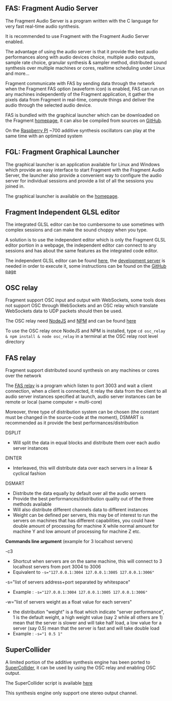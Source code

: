 ## FAS: Fragment Audio Server

The Fragment Audio Server is a program written with the C language for very fast real-time audio synthesis.

It is recommended to use Fragment with the Fragment Audio Server enabled.

The advantage of using the audio server is that it provide the best audio performances along with audio devices choice, multiple audio outputs, sample rate choice, granular synthesis & sampler method, distributed sound synthesis over multiple machines or cores, realtime scheduling under Linux and more...

Fragment communicate with FAS by sending data through the network when the Fragment FAS option (waveform icon) is enabled, FAS can run on any machines independently of the Fragment application, it gather the pixels data from Fragment in real-time, compute things and deliver the audio through the selected audio device.

FAS is bundled with the graphical launcher which can be downloaded on the Fragment [homepage](https://www.fsynth.com/), it can also be compiled from sources on [GitHub](https://github.com/grz0zrg/fas).

On the [Raspberry PI](https://www.raspberrypi.org) ~700 additive synthesis oscillators can play at the same time with an optimized system

## FGL: Fragment Graphical Launcher

The graphical launcher is an application available for Linux and Windows which provide an easy interface to start Fragment with the Fragment Audio Server, the launcher also provide a convenient way to configure the audio server for individual sessions and provide a list of all the sessions you joined in.

The graphical launcher is available on the [homepage](https://www.fsynth.com).

## Fragment Independent GLSL editor

The integrated GLSL editor can be too cumbersome to use sometimes with complex sessions and can make the sound choppy when you type.

A solution is to use the independent editor which is only the Fragment GLSL editor portion in a webpage, the independent editor can connect to any sessions and has about the same features as the integrated code editor.

The independent GLSL editor can be found [here](https://github.com/grz0zrg/fsynth/tree/master/editor), the [development server](https://github.com/grz0zrg/fsynth/tree/master/fsws) is needed in order to execute it, some instructions can be found on the [GitHub page](https://github.com/grz0zrg/fsynth)

## OSC relay

Fragment support OSC input and output with WebSockets, some tools does not support OSC through WebSockets and an OSC relay which translate WebSockets data to UDP packets should then be used.

The OSC relay need [NodeJS](https://nodejs.org/en/) and [NPM](https://www.npmjs.com) and can be found [here](https://github.com/grz0zrg/fsynth/tree/master/osc_relay)

To use the OSC relay once NodeJS and NPM is installed, type `cd osc_relay & npm install & node osc_relay` in a terminal at the OSC relay root level directory

## FAS relay

Fragment support distributed sound synthesis on any machines or cores over the network

The [FAS relay](https://github.com/grz0zrg/fsynth/tree/master/fas_relay) is a program which listen to port 3003 and wait a client connection, when a client is connected, it relay the data from the client to all audio server instances specified at launch, audio server instances can be remote or local (same computer = multi-core)

Moreover, three type of distribution system can be chosen (the constant must be changed in the source-code at the moment), DSMART is recommended as it provide the best performances/distribution

DSPLIT

- Will split the data in equal blocks and distribute them over each audio server instances

DINTER

- Interleaved, this will distribute data over each servers in a linear & cyclical fashion

DSMART

- Distribute the data equally by default over all the audio servers
- Provide the best performances/distribution quality out of the three methods available
- Will also distribute different channels data to different instances
- Weight can be defined per servers, this may be of interest to run the servers on machines that has different capabilities, you could have double amount of processing for machine X while normal amount for machine Y and low amount of processing for machine Z etc.

**Commands line argument** (example for 3 localhost servers)

-c3

- Shortcut when servers are on the same machine, this will connect to 3 localhost servers from port 3004 to 3006
- Equivalent to `-s="127.0.0.1:3004 127.0.0.1:3005 127.0.0.1:3006"`

-s="list of servers address+port separated by whitespace"

- Example : `-s="127.0.0.1:3004 127.0.0.1:3005 127.0.0.1:3006"`

-w="list of servers weight as a float value for each servers"

- the distribution "weight" is a float which indicate "server performance", 1 is the default weight, a high weight value (say 2 while all others are 1) mean that the server is slower and will take half load, a low value for a server (say 0.5) mean that the server is fast and will take double load
- Example : `-s="1 0.5 1"`

## SuperCollider

A limited portion of the additive synthesis engine has been ported to [SuperCollider](http://supercollider.github.io), it can be used by using the OSC relay and enabling OSC output.

The SuperCollider script is available [here](https://github.com/grz0zrg/fsynth/blob/master/supercollider/fs.scd)

This synthesis engine only support one stereo output channel.